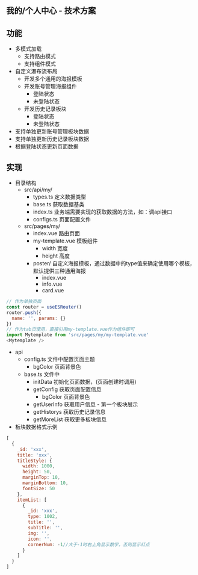 ## 我的/个人中心 - 技术方案
## 功能
- 多模式加载
  - 支持路由模式
  - 支持组件模式
- 自定义瀑布流布局
  - 开发多个通用的海报模板
  - 开发账号管理海报组件
    - 登陆状态
    - 未登陆状态
  - 开发历史记录板块
    - 登陆状态
    - 未登陆状态
- 支持单独更新账号管理板块数据
- 支持单独更新历史记录板块数据
- 根据登陆状态更新页面数据
## 实现
- 目录结构
  - src/api/my/
    - types.ts 定义数据类型
    - base.ts  获取数据基类
    - index.ts 业务端需要实现的获取数据的方法，如：调api接口
    - configs.ts 页面配置文件
  - src/pages/my/
    - index.vue 路由页面
    - my-template.vue 模板组件
      - width 宽度
      - height 高度
    - poster/ 自定义海报模板，通过数据中的type值来确定使用哪个模板，默认提供三种通用海报
      - index.vue
      - info.vue
      - card.vue
```js
// 作为单独页面
const router = useESRouter()
router.push({
  name: '', params: {}
})
// 作为tab页使用，直接引用my-template.vue作为组件即可
import Mytemplate from 'src/pages/my/my-template.vue'
<Mytemplate />
```
- api
  - config.ts 文件中配置页面主题
    - bgColor 页面背景色
  - base.ts 文件中
    - initData    初始化页面数据，(页面创建时调用)
    - getConfig   获取页面配置信息
      - bgColor 页面背景色
    - getUserInfo 获取用户信息 - 第一个板块展示
    - getHistorys 获取历史记录信息
    - getMoreList 获取更多板块信息
- 板块数据格式示例
```js
[
  {
    _id: 'xxx',
    title: 'xxx',
    titleStyle: {
      width: 1000,
      height: 50,
      marginTop: 10,
      marginBottom: 10,
      fontSize: 50
    },
    itemList: [
      {
        _id: 'xxx',
        type: 1002,
        title: '',
        subTitle: '',
        img: '',
        icon: '',
        cornerNum: -1//大于-1时右上角显示数字，否则显示红点
      }
    ]
  }
]
```